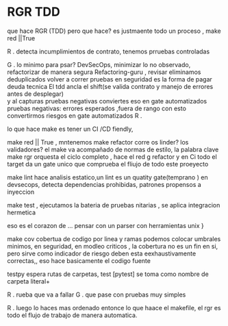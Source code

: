 # RGR TDD
que hace RGR (TDD) pero que hace?
es justmaente todo un proceso , make red ||True

R . detecta incumplimientos de contrato, tenemos prruebas controladas


G .  lo minimo para psar? DevSecOps, minimizar lo no observado, refactorizar de manera segura
Refactoring-guru , revisar
eliminamos deduplicados
volver a correr pruebas 
en seguridad es la forma de pagar deuda tecnica 
El tdd ancla el shift(se valida contrato y manejo de errores antes de desplegar)  
y al capturas pruebas negativas conviertes eso en gate automatizados
pruebas negativas: errores esperados ,fuera de rango
con esto convertirmos riesgos en gate automatizados
R . 

lo que hace make es tener un CI /CD fiendly, 

make red || True , mntenemos 
make refactor corre os linder? los validadores? el make va acompañado de normas de estilo, la palabra clave make rgr orquesta el ciclo completo , hace el red g refactor y en Ci todo el target da un gate unico que comprueba el fliujo de todo este proeyecto

make lint hace analisis estatico,un lint es un quatity gate(temprano ) en devsecops, detecta dependencias prohibidas, patrones propensos a inyeccion

make test , ejecutamos la bateria de pruebas nitarias , se aplica integracion hermetica

eso es el corazon de ...
pensar con un parser con herramientas unix }

make cov cobertua de codigo por linea y ramas
podemos colocar umbrales minimos, en seguridad, en modleo criticos , la cobertura no es un fin en si, pero sirve como indicador de riesgo deben esta eexhaustivamente correctas,, eso hace basicamente el codigo fuente

testpy espera rutas de carpetas, test [pytest] se toma como nombre de carpeta literal+


R . rueba que va a fallar
G . que pase con pruebas muy simples

R . luego lo haces mas ordenado
entonce lo que haace el makefile, el rgr es todo el flujo de trabajo de manera automatica.

